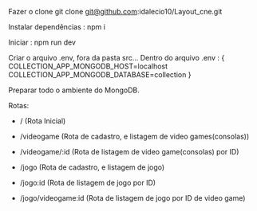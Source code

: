 Fazer o clone git clone git@github.com:idalecio10/Layout_cne.git

Instalar dependências : npm i

Iniciar : npm run dev

Criar o arquivo .env, fora da pasta src... Dentro do arquivo .env :
{
  COLLECTION_APP_MONGODB_HOST=localhost
  COLLECTION_APP_MONGODB_DATABASE=collection
}

Preparar todo o ambiente do MongoDB.

Rotas:
  - / (Rota Inicial)
  
  - /videogame (Rota de cadastro, e listagem de video games(consolas))
  - /videogame/:id (Rota de listagem de video game(consolas) por ID)
  
  - /jogo (Rota de cadastro, e listagem de jogo)
  - /jogo:id (Rota de listagem de jogo por ID)
  - /jogo/videogame:id (Rota de listagem de jogo por ID de video game)

